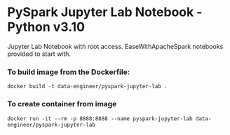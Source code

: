 # PySpark Jupyter Lab Notebook - Python v3.10

Jupyter Lab Notebook with root access.
EaseWithApacheSpark notebooks provided to start with.

### To build image from the Dockerfile:

    docker build -t data-engineer/pyspark-jupyter-lab .

### To create container from image

    docker run -it --rm -p 8888:8888 --name pyspark-jupyter-lab data-engineer/pyspark-jupyter-lab
